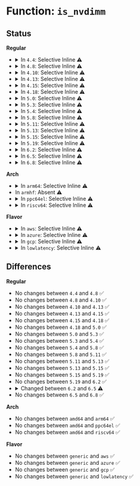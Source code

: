 # Function: <code>is_nvdimm</code>

## Status
<b>Regular</b>
<ul>
<li>
<details>
<summary>In <code>4.4</code>: Selective Inline ⚠️</summary>

```c
bool is_nvdimm(struct device *dev);
```

**Collision:** Unique Global

**Inline:** Selective

**Transformation:** False

**Instances:**

```
In drivers/nvdimm/dimm_devs.c (ffffffff81598f80)
Location: drivers/nvdimm/dimm_devs.c:198
Inline: True
Direct callers:
  - drivers/nvdimm/bus.c:match_dimm
```
**Symbols:**

```
ffffffff81598f80-ffffffff81598f96: is_nvdimm (STB_GLOBAL)
```
</details>
</li>
<li>
<details>
<summary>In <code>4.8</code>: Selective Inline ⚠️</summary>

```c
bool is_nvdimm(struct device *dev);
```

**Collision:** Unique Global

**Inline:** Selective

**Transformation:** False

**Instances:**

```
In drivers/nvdimm/dimm_devs.c (ffffffff815eea60)
Location: drivers/nvdimm/dimm_devs.c:198
Inline: True
Direct callers:
  - drivers/nvdimm/bus.c:match_dimm
```
**Symbols:**

```
ffffffff815eea60-ffffffff815eea76: is_nvdimm (STB_GLOBAL)
```
</details>
</li>
<li>
<details>
<summary>In <code>4.10</code>: Selective Inline ⚠️</summary>

```c
bool is_nvdimm(struct device *dev);
```

**Collision:** Unique Global

**Inline:** Selective

**Transformation:** False

**Instances:**

```
In drivers/nvdimm/dimm_devs.c (ffffffff8161bba0)
Location: drivers/nvdimm/dimm_devs.c:207
Inline: True
Direct callers:
  - drivers/nvdimm/bus.c:match_dimm
```
**Symbols:**

```
ffffffff8161bba0-ffffffff8161bbb6: is_nvdimm (STB_GLOBAL)
```
</details>
</li>
<li>
<details>
<summary>In <code>4.13</code>: Selective Inline ⚠️</summary>

```c
bool is_nvdimm(struct device *dev);
```

**Collision:** Unique Global

**Inline:** Selective

**Transformation:** False

**Instances:**

```
In drivers/nvdimm/dimm_devs.c (ffffffff8162fc90)
Location: drivers/nvdimm/dimm_devs.c:216
Inline: True
Direct callers:
  - drivers/nvdimm/bus.c:match_dimm
```
**Symbols:**

```
ffffffff8162fc90-ffffffff8162fca6: is_nvdimm (STB_GLOBAL)
```
</details>
</li>
<li>
<details>
<summary>In <code>4.15</code>: Selective Inline ⚠️</summary>

```c
bool is_nvdimm(struct device *dev);
```

**Collision:** Unique Global

**Inline:** Selective

**Transformation:** False

**Instances:**

```
In drivers/nvdimm/dimm_devs.c (ffffffff816984a0)
Location: drivers/nvdimm/dimm_devs.c:223
Inline: True
Direct callers:
  - drivers/nvdimm/bus.c:match_dimm
```
**Symbols:**

```
ffffffff816984a0-ffffffff816984b6: is_nvdimm (STB_GLOBAL)
```
</details>
</li>
<li>
<details>
<summary>In <code>4.18</code>: Selective Inline ⚠️</summary>

```c
bool is_nvdimm(struct device *dev);
```

**Collision:** Unique Global

**Inline:** Selective

**Transformation:** False

**Instances:**

```
In drivers/nvdimm/dimm_devs.c (ffffffff816d3915)
Location: drivers/nvdimm/dimm_devs.c:225
Inline: True
Inline callers:
  - drivers/nvdimm/dimm_devs.c:count_dimms
  - drivers/nvdimm/dimm_devs.c:state_show
  - drivers/nvdimm/dimm_devs.c:flags_show
  - drivers/nvdimm/dimm_devs.c:nvdimm_release
  - drivers/nvdimm/dimm_devs.c:nvdimm_clear_locked
  - drivers/nvdimm/dimm_devs.c:nvdimm_set_locked
  - drivers/nvdimm/dimm_devs.c:nvdimm_set_aliasing
  - drivers/nvdimm/dimm_devs.c:nvdimm_set_config_data
  - drivers/nvdimm/dimm_devs.c:nvdimm_init_config_data
  - drivers/nvdimm/dimm_devs.c:nvdimm_init_nsarea
  - drivers/nvdimm/dimm_devs.c:nvdimm_check_config_data
Direct callers:
  - drivers/nvdimm/bus.c:match_dimm
```
**Symbols:**

```
ffffffff816d4650-ffffffff816d4666: is_nvdimm (STB_GLOBAL)
```
</details>
</li>
<li>
<details>
<summary>In <code>5.0</code>: Selective Inline ⚠️</summary>

```c
bool is_nvdimm(struct device *dev);
```

**Collision:** Unique Global

**Inline:** Selective

**Transformation:** False

**Instances:**

```
In drivers/nvdimm/dimm_devs.c (ffffffff816f5035)
Location: drivers/nvdimm/dimm_devs.c:213
Inline: True
Inline callers:
  - drivers/nvdimm/dimm_devs.c:count_dimms
  - drivers/nvdimm/dimm_devs.c:nvdimm_security_setup_events
  - drivers/nvdimm/dimm_devs.c:security_store
  - drivers/nvdimm/dimm_devs.c:state_show
  - drivers/nvdimm/dimm_devs.c:flags_show
  - drivers/nvdimm/dimm_devs.c:nvdimm_release
  - drivers/nvdimm/dimm_devs.c:nvdimm_clear_locked
  - drivers/nvdimm/dimm_devs.c:nvdimm_set_locked
  - drivers/nvdimm/dimm_devs.c:nvdimm_set_aliasing
  - drivers/nvdimm/dimm_devs.c:nvdimm_set_config_data
  - drivers/nvdimm/dimm_devs.c:nvdimm_get_config_data
  - drivers/nvdimm/dimm_devs.c:nvdimm_init_nsarea
  - drivers/nvdimm/dimm_devs.c:nvdimm_check_config_data
Direct callers:
  - drivers/nvdimm/bus.c:match_dimm
```
**Symbols:**

```
ffffffff816f5fb0-ffffffff816f5fc6: is_nvdimm (STB_GLOBAL)
```
</details>
</li>
<li>
<details>
<summary>In <code>5.3</code>: Selective Inline ⚠️</summary>

```c
bool is_nvdimm(struct device *dev);
```

**Collision:** Unique Global

**Inline:** Selective

**Transformation:** False

**Instances:**

```
In drivers/nvdimm/dimm_devs.c (ffffffff8172e8e5)
Location: drivers/nvdimm/dimm_devs.c:210
Inline: True
Inline callers:
  - drivers/nvdimm/dimm_devs.c:count_dimms
  - drivers/nvdimm/dimm_devs.c:nvdimm_security_setup_events
  - drivers/nvdimm/dimm_devs.c:__security_store
  - drivers/nvdimm/dimm_devs.c:state_show
  - drivers/nvdimm/dimm_devs.c:flags_show
  - drivers/nvdimm/dimm_devs.c:nvdimm_release
  - drivers/nvdimm/dimm_devs.c:nvdimm_clear_locked
  - drivers/nvdimm/dimm_devs.c:nvdimm_set_locked
  - drivers/nvdimm/dimm_devs.c:nvdimm_set_aliasing
  - drivers/nvdimm/dimm_devs.c:nvdimm_set_config_data
  - drivers/nvdimm/dimm_devs.c:nvdimm_get_config_data
  - drivers/nvdimm/dimm_devs.c:nvdimm_init_nsarea
  - drivers/nvdimm/dimm_devs.c:nvdimm_check_config_data
Direct callers:
  - drivers/nvdimm/bus.c:match_dimm
```
**Symbols:**

```
ffffffff8172f770-ffffffff8172f786: is_nvdimm (STB_GLOBAL)
```
</details>
</li>
<li>
<details>
<summary>In <code>5.4</code>: Selective Inline ⚠️</summary>

```c
bool is_nvdimm(struct device *dev);
```

**Collision:** Unique Global

**Inline:** Selective

**Transformation:** False

**Instances:**

```
In drivers/nvdimm/dimm_devs.c (ffffffff81752b35)
Location: drivers/nvdimm/dimm_devs.c:210
Inline: True
Inline callers:
  - drivers/nvdimm/dimm_devs.c:count_dimms
  - drivers/nvdimm/dimm_devs.c:nvdimm_security_setup_events
  - drivers/nvdimm/dimm_devs.c:frozen_show
  - drivers/nvdimm/dimm_devs.c:state_show
  - drivers/nvdimm/dimm_devs.c:flags_show
  - drivers/nvdimm/dimm_devs.c:nvdimm_release
  - drivers/nvdimm/dimm_devs.c:nvdimm_clear_locked
  - drivers/nvdimm/dimm_devs.c:nvdimm_set_locked
  - drivers/nvdimm/dimm_devs.c:nvdimm_set_aliasing
  - drivers/nvdimm/dimm_devs.c:nvdimm_set_config_data
  - drivers/nvdimm/dimm_devs.c:nvdimm_get_config_data
  - drivers/nvdimm/dimm_devs.c:nvdimm_init_nsarea
  - drivers/nvdimm/dimm_devs.c:nvdimm_check_config_data
Direct callers:
  - drivers/nvdimm/bus.c:match_dimm
```
**Symbols:**

```
ffffffff81753c30-ffffffff81753c46: is_nvdimm (STB_GLOBAL)
```
</details>
</li>
<li>
<details>
<summary>In <code>5.8</code>: Selective Inline ⚠️</summary>

```c
bool is_nvdimm(struct device *dev);
```

**Collision:** Unique Global

**Inline:** Selective

**Transformation:** False

**Instances:**

```
In drivers/nvdimm/dimm_devs.c (ffffffff81811565)
Location: drivers/nvdimm/dimm_devs.c:461
Inline: True
Inline callers:
  - drivers/nvdimm/dimm_devs.c:count_dimms
  - drivers/nvdimm/dimm_devs.c:nvdimm_security_setup_events
  - drivers/nvdimm/dimm_devs.c:frozen_show
  - drivers/nvdimm/dimm_devs.c:security_show
  - drivers/nvdimm/dimm_devs.c:state_show
  - drivers/nvdimm/dimm_devs.c:flags_show
  - drivers/nvdimm/dimm_devs.c:nvdimm_release
  - drivers/nvdimm/dimm_devs.c:nvdimm_clear_locked
  - drivers/nvdimm/dimm_devs.c:nvdimm_set_locked
  - drivers/nvdimm/dimm_devs.c:nvdimm_set_labeling
  - drivers/nvdimm/dimm_devs.c:nvdimm_set_config_data
  - drivers/nvdimm/dimm_devs.c:nvdimm_get_config_data
  - drivers/nvdimm/dimm_devs.c:nvdimm_init_nsarea
  - drivers/nvdimm/dimm_devs.c:validate_dimm
Direct callers:
  - drivers/nvdimm/bus.c:match_dimm
```
**Symbols:**

```
ffffffff81812700-ffffffff81812716: is_nvdimm (STB_GLOBAL)
```
</details>
</li>
<li>
<details>
<summary>In <code>5.11</code>: Selective Inline ⚠️</summary>

```c
bool is_nvdimm(struct device *dev);
```

**Collision:** Unique Global

**Inline:** Selective

**Transformation:** False

**Instances:**

```
In drivers/nvdimm/dimm_devs.c (ffffffff81820405)
Location: drivers/nvdimm/dimm_devs.c:589
Inline: True
Inline callers:
  - drivers/nvdimm/dimm_devs.c:count_dimms
  - drivers/nvdimm/dimm_devs.c:nvdimm_security_setup_events
  - drivers/nvdimm/dimm_devs.c:nvdimm_firmware_visible
  - drivers/nvdimm/dimm_devs.c:activate_store
  - drivers/nvdimm/dimm_devs.c:activate_show
  - drivers/nvdimm/dimm_devs.c:result_show
  - drivers/nvdimm/dimm_devs.c:frozen_show
  - drivers/nvdimm/dimm_devs.c:security_show
  - drivers/nvdimm/dimm_devs.c:state_show
  - drivers/nvdimm/dimm_devs.c:flags_show
  - drivers/nvdimm/dimm_devs.c:nvdimm_release
  - drivers/nvdimm/dimm_devs.c:nvdimm_clear_locked
  - drivers/nvdimm/dimm_devs.c:nvdimm_set_locked
  - drivers/nvdimm/dimm_devs.c:nvdimm_set_labeling
  - drivers/nvdimm/dimm_devs.c:nvdimm_set_config_data
  - drivers/nvdimm/dimm_devs.c:nvdimm_get_config_data
  - drivers/nvdimm/dimm_devs.c:nvdimm_init_nsarea
  - drivers/nvdimm/dimm_devs.c:validate_dimm
Direct callers:
  - drivers/nvdimm/bus.c:match_dimm
```
**Symbols:**

```
ffffffff81821950-ffffffff81821966: is_nvdimm (STB_GLOBAL)
```
</details>
</li>
<li>
<details>
<summary>In <code>5.13</code>: Selective Inline ⚠️</summary>

```c
bool is_nvdimm(struct device *dev);
```

**Collision:** Unique Global

**Inline:** Selective

**Transformation:** False

**Instances:**

```
In drivers/nvdimm/dimm_devs.c (ffffffff818036e5)
Location: drivers/nvdimm/dimm_devs.c:589
Inline: True
Inline callers:
  - drivers/nvdimm/dimm_devs.c:count_dimms
  - drivers/nvdimm/dimm_devs.c:nvdimm_security_setup_events
  - drivers/nvdimm/dimm_devs.c:nvdimm_firmware_visible
  - drivers/nvdimm/dimm_devs.c:activate_store
  - drivers/nvdimm/dimm_devs.c:activate_show
  - drivers/nvdimm/dimm_devs.c:result_show
  - drivers/nvdimm/dimm_devs.c:frozen_show
  - drivers/nvdimm/dimm_devs.c:security_show
  - drivers/nvdimm/dimm_devs.c:state_show
  - drivers/nvdimm/dimm_devs.c:flags_show
  - drivers/nvdimm/dimm_devs.c:commands_show
  - drivers/nvdimm/dimm_devs.c:nvdimm_release
  - drivers/nvdimm/dimm_devs.c:nvdimm_clear_locked
  - drivers/nvdimm/dimm_devs.c:nvdimm_set_locked
  - drivers/nvdimm/dimm_devs.c:nvdimm_set_labeling
  - drivers/nvdimm/dimm_devs.c:nvdimm_set_config_data
  - drivers/nvdimm/dimm_devs.c:nvdimm_get_config_data
  - drivers/nvdimm/dimm_devs.c:nvdimm_init_nsarea
  - drivers/nvdimm/dimm_devs.c:validate_dimm
Direct callers:
  - drivers/nvdimm/bus.c:match_dimm
```
**Symbols:**

```
ffffffff81804c70-ffffffff81804c86: is_nvdimm (STB_GLOBAL)
```
</details>
</li>
<li>
<details>
<summary>In <code>5.15</code>: Selective Inline ⚠️</summary>

```c
bool is_nvdimm(struct device *dev);
```

**Collision:** Unique Global

**Inline:** Selective

**Transformation:** False

**Instances:**

```
In drivers/nvdimm/dimm_devs.c (ffffffff8188dc65)
Location: drivers/nvdimm/dimm_devs.c:589
Inline: True
Inline callers:
  - drivers/nvdimm/dimm_devs.c:count_dimms
  - drivers/nvdimm/dimm_devs.c:nvdimm_security_setup_events
  - drivers/nvdimm/dimm_devs.c:nvdimm_firmware_visible
  - drivers/nvdimm/dimm_devs.c:activate_store
  - drivers/nvdimm/dimm_devs.c:activate_show
  - drivers/nvdimm/dimm_devs.c:result_show
  - drivers/nvdimm/dimm_devs.c:frozen_show
  - drivers/nvdimm/dimm_devs.c:security_show
  - drivers/nvdimm/dimm_devs.c:state_show
  - drivers/nvdimm/dimm_devs.c:flags_show
  - drivers/nvdimm/dimm_devs.c:commands_show
  - drivers/nvdimm/dimm_devs.c:nvdimm_release
  - drivers/nvdimm/dimm_devs.c:nvdimm_clear_locked
  - drivers/nvdimm/dimm_devs.c:nvdimm_set_locked
  - drivers/nvdimm/dimm_devs.c:nvdimm_set_labeling
  - drivers/nvdimm/dimm_devs.c:nvdimm_set_config_data
  - drivers/nvdimm/dimm_devs.c:nvdimm_get_config_data
  - drivers/nvdimm/dimm_devs.c:nvdimm_init_nsarea
  - drivers/nvdimm/dimm_devs.c:validate_dimm
Direct callers:
  - drivers/nvdimm/bus.c:match_dimm
```
**Symbols:**

```
ffffffff8188f3d0-ffffffff8188f3e6: is_nvdimm (STB_GLOBAL)
```
</details>
</li>
<li>
<details>
<summary>In <code>5.19</code>: Selective Inline ⚠️</summary>

```c
bool is_nvdimm(struct device *dev);
```

**Collision:** Unique Global

**Inline:** Selective

**Transformation:** False

**Instances:**

```
In drivers/nvdimm/dimm_devs.c (ffffffff819d71c5)
Location: drivers/nvdimm/dimm_devs.c:568
Inline: True
Inline callers:
  - drivers/nvdimm/dimm_devs.c:count_dimms
  - drivers/nvdimm/dimm_devs.c:nvdimm_security_setup_events
  - drivers/nvdimm/dimm_devs.c:nvdimm_firmware_visible
  - drivers/nvdimm/dimm_devs.c:activate_store
  - drivers/nvdimm/dimm_devs.c:activate_show
  - drivers/nvdimm/dimm_devs.c:result_show
  - drivers/nvdimm/dimm_devs.c:frozen_show
  - drivers/nvdimm/dimm_devs.c:security_show
  - drivers/nvdimm/dimm_devs.c:state_show
  - drivers/nvdimm/dimm_devs.c:flags_show
  - drivers/nvdimm/dimm_devs.c:commands_show
  - drivers/nvdimm/dimm_devs.c:nvdimm_release
  - drivers/nvdimm/dimm_devs.c:nvdimm_clear_locked
  - drivers/nvdimm/dimm_devs.c:nvdimm_set_locked
  - drivers/nvdimm/dimm_devs.c:nvdimm_set_labeling
  - drivers/nvdimm/dimm_devs.c:nvdimm_set_config_data
  - drivers/nvdimm/dimm_devs.c:nvdimm_get_config_data
  - drivers/nvdimm/dimm_devs.c:nvdimm_init_nsarea
  - drivers/nvdimm/dimm_devs.c:validate_dimm
Direct callers:
  - drivers/nvdimm/bus.c:match_dimm
```
**Symbols:**

```
ffffffff819d8970-ffffffff819d898c: is_nvdimm (STB_GLOBAL)
```
</details>
</li>
<li>
<details>
<summary>In <code>6.2</code>: Selective Inline ⚠️</summary>

```c
bool is_nvdimm(struct device *dev);
```

**Collision:** Unique Global

**Inline:** Selective

**Transformation:** False

**Instances:**

```
In drivers/nvdimm/dimm_devs.c (ffffffff81b51f05)
Location: drivers/nvdimm/dimm_devs.c:575
Inline: True
Inline callers:
  - drivers/nvdimm/dimm_devs.c:count_dimms
  - drivers/nvdimm/dimm_devs.c:nvdimm_security_setup_events
  - drivers/nvdimm/dimm_devs.c:nvdimm_firmware_visible
  - drivers/nvdimm/dimm_devs.c:activate_store
  - drivers/nvdimm/dimm_devs.c:activate_show
  - drivers/nvdimm/dimm_devs.c:result_show
  - drivers/nvdimm/dimm_devs.c:frozen_show
  - drivers/nvdimm/dimm_devs.c:security_show
  - drivers/nvdimm/dimm_devs.c:state_show
  - drivers/nvdimm/dimm_devs.c:flags_show
  - drivers/nvdimm/dimm_devs.c:nvdimm_release
  - drivers/nvdimm/dimm_devs.c:nvdimm_clear_locked
  - drivers/nvdimm/dimm_devs.c:nvdimm_set_locked
  - drivers/nvdimm/dimm_devs.c:nvdimm_set_labeling
  - drivers/nvdimm/dimm_devs.c:nvdimm_set_config_data
  - drivers/nvdimm/dimm_devs.c:nvdimm_get_config_data
  - drivers/nvdimm/dimm_devs.c:nvdimm_init_nsarea
  - drivers/nvdimm/dimm_devs.c:validate_dimm
Direct callers:
  - drivers/nvdimm/bus.c:match_dimm
```
**Symbols:**

```
ffffffff81b538d0-ffffffff81b538ec: is_nvdimm (STB_GLOBAL)
```
</details>
</li>
<li>
<details>
<summary>In <code>6.5</code>: Selective Inline ⚠️</summary>

```c
bool is_nvdimm(const struct device *dev);
```

**Collision:** Unique Global

**Inline:** Selective

**Transformation:** False

**Instances:**

```
In drivers/nvdimm/dimm_devs.c (ffffffff81ba53e5)
Location: drivers/nvdimm/dimm_devs.c:575
Inline: True
Inline callers:
  - drivers/nvdimm/dimm_devs.c:count_dimms
  - drivers/nvdimm/dimm_devs.c:nvdimm_security_setup_events
  - drivers/nvdimm/dimm_devs.c:nvdimm_firmware_visible
  - drivers/nvdimm/dimm_devs.c:activate_store
  - drivers/nvdimm/dimm_devs.c:activate_show
  - drivers/nvdimm/dimm_devs.c:result_show
  - drivers/nvdimm/dimm_devs.c:frozen_show
  - drivers/nvdimm/dimm_devs.c:security_show
  - drivers/nvdimm/dimm_devs.c:state_show
  - drivers/nvdimm/dimm_devs.c:flags_show
  - drivers/nvdimm/dimm_devs.c:nvdimm_release
  - drivers/nvdimm/dimm_devs.c:nvdimm_clear_locked
  - drivers/nvdimm/dimm_devs.c:nvdimm_set_locked
  - drivers/nvdimm/dimm_devs.c:nvdimm_set_labeling
  - drivers/nvdimm/dimm_devs.c:nvdimm_set_config_data
  - drivers/nvdimm/dimm_devs.c:nvdimm_get_config_data
  - drivers/nvdimm/dimm_devs.c:nvdimm_init_nsarea
  - drivers/nvdimm/dimm_devs.c:validate_dimm
Direct callers:
  - drivers/nvdimm/bus.c:match_dimm
```
**Symbols:**

```
ffffffff81ba6dd0-ffffffff81ba6dec: is_nvdimm (STB_GLOBAL)
```
</details>
</li>
<li>
<details>
<summary>In <code>6.8</code>: Selective Inline ⚠️</summary>

```c
bool is_nvdimm(const struct device *dev);
```

**Collision:** Unique Global

**Inline:** Selective

**Transformation:** False

**Instances:**

```
In drivers/nvdimm/dimm_devs.c (ffffffff81bf9665)
Location: drivers/nvdimm/dimm_devs.c:577
Inline: True
Inline callers:
  - drivers/nvdimm/dimm_devs.c:count_dimms
  - drivers/nvdimm/dimm_devs.c:nvdimm_security_setup_events
  - drivers/nvdimm/dimm_devs.c:nvdimm_firmware_visible
  - drivers/nvdimm/dimm_devs.c:activate_store
  - drivers/nvdimm/dimm_devs.c:activate_show
  - drivers/nvdimm/dimm_devs.c:result_show
  - drivers/nvdimm/dimm_devs.c:frozen_show
  - drivers/nvdimm/dimm_devs.c:security_show
  - drivers/nvdimm/dimm_devs.c:state_show
  - drivers/nvdimm/dimm_devs.c:flags_show
  - drivers/nvdimm/dimm_devs.c:nvdimm_release
  - drivers/nvdimm/dimm_devs.c:nvdimm_clear_locked
  - drivers/nvdimm/dimm_devs.c:nvdimm_set_locked
  - drivers/nvdimm/dimm_devs.c:nvdimm_set_labeling
  - drivers/nvdimm/dimm_devs.c:nvdimm_set_config_data
  - drivers/nvdimm/dimm_devs.c:nvdimm_get_config_data
  - drivers/nvdimm/dimm_devs.c:nvdimm_init_nsarea
  - drivers/nvdimm/dimm_devs.c:validate_dimm
Direct callers:
  - drivers/nvdimm/bus.c:match_dimm
```
**Symbols:**

```
ffffffff81bfb080-ffffffff81bfb09c: is_nvdimm (STB_GLOBAL)
```
</details>
</li>
</ul>
<b>Arch</b>
<ul>
<li>
<details>
<summary>In <code>arm64</code>: Selective Inline ⚠️</summary>

```c
bool is_nvdimm(struct device *dev);
```

**Collision:** Unique Global

**Inline:** Selective

**Transformation:** False

**Instances:**

```
In drivers/nvdimm/dimm_devs.c (ffff800010953204)
Location: drivers/nvdimm/dimm_devs.c:210
Inline: True
Inline callers:
  - drivers/nvdimm/dimm_devs.c:count_dimms
  - drivers/nvdimm/dimm_devs.c:nvdimm_security_setup_events
  - drivers/nvdimm/dimm_devs.c:frozen_show
  - drivers/nvdimm/dimm_devs.c:state_show
  - drivers/nvdimm/dimm_devs.c:flags_show
  - drivers/nvdimm/dimm_devs.c:nvdimm_release
  - drivers/nvdimm/dimm_devs.c:nvdimm_clear_locked
  - drivers/nvdimm/dimm_devs.c:nvdimm_set_locked
  - drivers/nvdimm/dimm_devs.c:nvdimm_set_aliasing
  - drivers/nvdimm/dimm_devs.c:nvdimm_set_config_data
  - drivers/nvdimm/dimm_devs.c:nvdimm_get_config_data
  - drivers/nvdimm/dimm_devs.c:nvdimm_init_nsarea
  - drivers/nvdimm/dimm_devs.c:nvdimm_check_config_data
Direct callers:
  - drivers/nvdimm/bus.c:match_dimm
```
**Symbols:**

```
ffff800010954638-ffff800010954670: is_nvdimm (STB_GLOBAL)
```
</details>
</li>
<li>
In <code>armhf</code>: Absent ⚠️
</li>
<li>
<details>
<summary>In <code>ppc64el</code>: Selective Inline ⚠️</summary>

```c
bool is_nvdimm(struct device *dev);
```

**Collision:** Unique Global

**Inline:** Selective

**Transformation:** False

**Instances:**

```
In drivers/nvdimm/dimm_devs.c (c000000000a00290)
Location: drivers/nvdimm/dimm_devs.c:210
Inline: True
Inline callers:
  - drivers/nvdimm/dimm_devs.c:count_dimms
  - drivers/nvdimm/dimm_devs.c:to_nvdimm
Direct callers:
  - drivers/nvdimm/bus.c:match_dimm
```
**Symbols:**

```
c000000000a01c30-c000000000a01c5c: is_nvdimm (STB_GLOBAL)
```
</details>
</li>
<li>
<details>
<summary>In <code>riscv64</code>: Selective Inline ⚠️</summary>

```c
bool is_nvdimm(struct device *dev);
```

**Collision:** Unique Global

**Inline:** Selective

**Transformation:** False

**Instances:**

```
In drivers/nvdimm/dimm_devs.c (ffffffe0005c2bf4)
Location: drivers/nvdimm/dimm_devs.c:210
Inline: True
Inline callers:
  - drivers/nvdimm/dimm_devs.c:count_dimms
  - drivers/nvdimm/dimm_devs.c:nvdimm_security_setup_events
  - drivers/nvdimm/dimm_devs.c:frozen_show
  - drivers/nvdimm/dimm_devs.c:state_show
  - drivers/nvdimm/dimm_devs.c:flags_show
  - drivers/nvdimm/dimm_devs.c:nvdimm_release
  - drivers/nvdimm/dimm_devs.c:nvdimm_clear_locked
  - drivers/nvdimm/dimm_devs.c:nvdimm_set_locked
  - drivers/nvdimm/dimm_devs.c:nvdimm_set_aliasing
  - drivers/nvdimm/dimm_devs.c:nvdimm_set_config_data
  - drivers/nvdimm/dimm_devs.c:nvdimm_get_config_data
  - drivers/nvdimm/dimm_devs.c:nvdimm_init_nsarea
  - drivers/nvdimm/dimm_devs.c:nvdimm_check_config_data
Direct callers:
  - drivers/nvdimm/bus.c:match_dimm
```
**Symbols:**

```
ffffffe0005c3dee-ffffffe0005c3e1e: is_nvdimm (STB_GLOBAL)
```
</details>
</li>
</ul>
<b>Flavor</b>
<ul>
<li>
<details>
<summary>In <code>aws</code>: Selective Inline ⚠️</summary>

```c
bool is_nvdimm(struct device *dev);
```

**Collision:** Unique Global

**Inline:** Selective

**Transformation:** False

**Instances:**

```
In drivers/nvdimm/dimm_devs.c (ffffffff81707225)
Location: drivers/nvdimm/dimm_devs.c:210
Inline: True
Inline callers:
  - drivers/nvdimm/dimm_devs.c:count_dimms
  - drivers/nvdimm/dimm_devs.c:nvdimm_security_setup_events
  - drivers/nvdimm/dimm_devs.c:frozen_show
  - drivers/nvdimm/dimm_devs.c:state_show
  - drivers/nvdimm/dimm_devs.c:flags_show
  - drivers/nvdimm/dimm_devs.c:nvdimm_release
  - drivers/nvdimm/dimm_devs.c:nvdimm_clear_locked
  - drivers/nvdimm/dimm_devs.c:nvdimm_set_locked
  - drivers/nvdimm/dimm_devs.c:nvdimm_set_aliasing
  - drivers/nvdimm/dimm_devs.c:nvdimm_set_config_data
  - drivers/nvdimm/dimm_devs.c:nvdimm_get_config_data
  - drivers/nvdimm/dimm_devs.c:nvdimm_init_nsarea
  - drivers/nvdimm/dimm_devs.c:nvdimm_check_config_data
Direct callers:
  - drivers/nvdimm/bus.c:match_dimm
```
**Symbols:**

```
ffffffff81708320-ffffffff81708336: is_nvdimm (STB_GLOBAL)
```
</details>
</li>
<li>
<details>
<summary>In <code>azure</code>: Selective Inline ⚠️</summary>

```c
bool is_nvdimm(struct device *dev);
```

**Collision:** Unique Global

**Inline:** Selective

**Transformation:** False

**Instances:**

```
In drivers/nvdimm/dimm_devs.c (ffffffff816daca5)
Location: drivers/nvdimm/dimm_devs.c:210
Inline: True
Inline callers:
  - drivers/nvdimm/dimm_devs.c:count_dimms
  - drivers/nvdimm/dimm_devs.c:nvdimm_security_setup_events
  - drivers/nvdimm/dimm_devs.c:frozen_show
  - drivers/nvdimm/dimm_devs.c:state_show
  - drivers/nvdimm/dimm_devs.c:flags_show
  - drivers/nvdimm/dimm_devs.c:nvdimm_release
  - drivers/nvdimm/dimm_devs.c:nvdimm_clear_locked
  - drivers/nvdimm/dimm_devs.c:nvdimm_set_locked
  - drivers/nvdimm/dimm_devs.c:nvdimm_set_aliasing
  - drivers/nvdimm/dimm_devs.c:nvdimm_set_config_data
  - drivers/nvdimm/dimm_devs.c:nvdimm_get_config_data
  - drivers/nvdimm/dimm_devs.c:nvdimm_init_nsarea
  - drivers/nvdimm/dimm_devs.c:nvdimm_check_config_data
Direct callers:
  - drivers/nvdimm/bus.c:match_dimm
```
**Symbols:**

```
ffffffff816dbda0-ffffffff816dbdb6: is_nvdimm (STB_GLOBAL)
```
</details>
</li>
<li>
<details>
<summary>In <code>gcp</code>: Selective Inline ⚠️</summary>

```c
bool is_nvdimm(struct device *dev);
```

**Collision:** Unique Global

**Inline:** Selective

**Transformation:** False

**Instances:**

```
In drivers/nvdimm/dimm_devs.c (ffffffff81745ff5)
Location: drivers/nvdimm/dimm_devs.c:210
Inline: True
Inline callers:
  - drivers/nvdimm/dimm_devs.c:count_dimms
  - drivers/nvdimm/dimm_devs.c:nvdimm_security_setup_events
  - drivers/nvdimm/dimm_devs.c:frozen_show
  - drivers/nvdimm/dimm_devs.c:state_show
  - drivers/nvdimm/dimm_devs.c:flags_show
  - drivers/nvdimm/dimm_devs.c:nvdimm_release
  - drivers/nvdimm/dimm_devs.c:nvdimm_clear_locked
  - drivers/nvdimm/dimm_devs.c:nvdimm_set_locked
  - drivers/nvdimm/dimm_devs.c:nvdimm_set_aliasing
  - drivers/nvdimm/dimm_devs.c:nvdimm_set_config_data
  - drivers/nvdimm/dimm_devs.c:nvdimm_get_config_data
  - drivers/nvdimm/dimm_devs.c:nvdimm_init_nsarea
  - drivers/nvdimm/dimm_devs.c:nvdimm_check_config_data
Direct callers:
  - drivers/nvdimm/bus.c:match_dimm
```
**Symbols:**

```
ffffffff817470f0-ffffffff81747106: is_nvdimm (STB_GLOBAL)
```
</details>
</li>
<li>
<details>
<summary>In <code>lowlatency</code>: Selective Inline ⚠️</summary>

```c
bool is_nvdimm(struct device *dev);
```

**Collision:** Unique Global

**Inline:** Selective

**Transformation:** False

**Instances:**

```
In drivers/nvdimm/dimm_devs.c (ffffffff81761435)
Location: drivers/nvdimm/dimm_devs.c:210
Inline: True
Inline callers:
  - drivers/nvdimm/dimm_devs.c:count_dimms
  - drivers/nvdimm/dimm_devs.c:nvdimm_security_setup_events
  - drivers/nvdimm/dimm_devs.c:frozen_show
  - drivers/nvdimm/dimm_devs.c:state_show
  - drivers/nvdimm/dimm_devs.c:flags_show
  - drivers/nvdimm/dimm_devs.c:nvdimm_release
  - drivers/nvdimm/dimm_devs.c:nvdimm_clear_locked
  - drivers/nvdimm/dimm_devs.c:nvdimm_set_locked
  - drivers/nvdimm/dimm_devs.c:nvdimm_set_aliasing
  - drivers/nvdimm/dimm_devs.c:nvdimm_set_config_data
  - drivers/nvdimm/dimm_devs.c:nvdimm_get_config_data
  - drivers/nvdimm/dimm_devs.c:nvdimm_init_nsarea
  - drivers/nvdimm/dimm_devs.c:nvdimm_check_config_data
Direct callers:
  - drivers/nvdimm/bus.c:match_dimm
```
**Symbols:**

```
ffffffff81762530-ffffffff81762546: is_nvdimm (STB_GLOBAL)
```
</details>
</li>
</ul>

## Differences
<b>Regular</b>
<ul>
<li>
No changes between <code>4.4</code> and <code>4.8</code> ✅
</li>
<li>
No changes between <code>4.8</code> and <code>4.10</code> ✅
</li>
<li>
No changes between <code>4.10</code> and <code>4.13</code> ✅
</li>
<li>
No changes between <code>4.13</code> and <code>4.15</code> ✅
</li>
<li>
No changes between <code>4.15</code> and <code>4.18</code> ✅
</li>
<li>
No changes between <code>4.18</code> and <code>5.0</code> ✅
</li>
<li>
No changes between <code>5.0</code> and <code>5.3</code> ✅
</li>
<li>
No changes between <code>5.3</code> and <code>5.4</code> ✅
</li>
<li>
No changes between <code>5.4</code> and <code>5.8</code> ✅
</li>
<li>
No changes between <code>5.8</code> and <code>5.11</code> ✅
</li>
<li>
No changes between <code>5.11</code> and <code>5.13</code> ✅
</li>
<li>
No changes between <code>5.13</code> and <code>5.15</code> ✅
</li>
<li>
No changes between <code>5.15</code> and <code>5.19</code> ✅
</li>
<li>
No changes between <code>5.19</code> and <code>6.2</code> ✅
</li>
<li>
<details>
<summary>Changed between <code>6.2</code> and <code>6.5</code> ⚠️</summary>
<ul>
<li>
<b>Param type changed. </b>
<code>struct device *dev</code> ➡️ <code>const struct device *dev</code>
</li>
</ul>
</details>
</li>
<li>
No changes between <code>6.5</code> and <code>6.8</code> ✅
</li>
</ul>
<b>Arch</b>
<ul>
<li>
No changes between <code>amd64</code> and <code>arm64</code> ✅
</li>
<li>
No changes between <code>amd64</code> and <code>ppc64el</code> ✅
</li>
<li>
No changes between <code>amd64</code> and <code>riscv64</code> ✅
</li>
</ul>
<b>Flavor</b>
<ul>
<li>
No changes between <code>generic</code> and <code>aws</code> ✅
</li>
<li>
No changes between <code>generic</code> and <code>azure</code> ✅
</li>
<li>
No changes between <code>generic</code> and <code>gcp</code> ✅
</li>
<li>
No changes between <code>generic</code> and <code>lowlatency</code> ✅
</li>
</ul>
